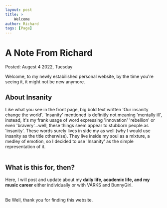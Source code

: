 ```yaml
---
layout: post
title: >
    Welcome
author: Richard
tags: [Page]
---
```


# A Note From Richard

Posted: Augest 4 2022, Tuesday

Welcome, to my newly estabilished personal website, by the time you're seeing it, it might not be new anymore.
 
 ## About Insanity

Like what you see in the front page, big bold text written 'Our insanity change the world'. 'Insanity' mentioned is definitly not meaning 'mentally ill', instead, it's my frank usage of word expressing 'innovation' 'rebellion' or even 'bravery'...well, these things seem appear to stubborn people as 'insanity'. These words surely lives in side my as well (why I would use insanity as the title otherwise). They live inside my soul as a mixture, a medley of emotion, so I decided to use 'Insanity' as the simple representation of it.
<br>
<br>
## What is this for, then?

Here, I will post and update about my **daily life, academic life, and my music career** either individually or with VARKS and BunnyGirl.

<br>
Be Well, thank you for finding this website.

